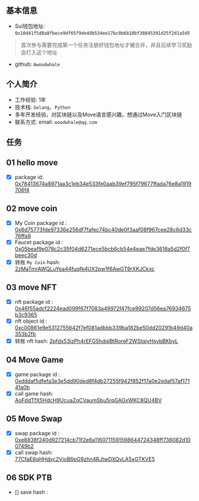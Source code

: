 ## 基本信息
- Sui钱包地址: `0x10d41f5d8a8fbece9df65f9de49b534ee17bc0b6b10bf38845391d25f2d1a5d5`
> 首次参与需要完成第一个任务注册好钱包地址才被合并，并且后续学习奖励会打入这个地址
- github: `Awoodwhale`

## 个人简介
- 工作经验: 1年
- 技术栈: `Golang`、`Python`
- 多年开发经验，对区块链以及Move语言感兴趣，想通过Move入门区块链
- 联系方式: emali: `woodwhale@qq.com` 

## 任务

##   01 hello move  
- [x] package id: [0x78413674a8971aa3c1eb34e533fe0aab39ef795f79677ffada76e8a1919706f4](https://testnet.suivision.xyz/package/0x78413674a8971aa3c1eb34e533fe0aab39ef795f79677ffada76e8a1919706f4?tab=Code)

##   02 move coin
- [x] My Coin package id : [0x6d75773fde97336e256df7fafec74bc40de0f3aaf08f967cee28c6d33c76ffa9](https://suivision.xyz/package/0x6d75773fde97336e256df7fafec74bc40de0f3aaf08f967cee28c6d33c76ffa9?tab=Code)
- [x] Faucet package id : [0x05beaf9e078c2c35f04d6271ece5bcb6cb54e4eae7fde3616a5d2f0f7beec30d](https://suivision.xyz/package/0x05beaf9e078c2c35f04d6271ece5bcb6cb54e4eae7fde3616a5d2f0f7beec30d?tab=Code)
- [x] 转账 `My Coin` hash: [2zMaTmrAWQLuYea44fuqfk4UX2pw1f6AwGT9rXKJCkxc](https://suivision.xyz/txblock/2zMaTmrAWQLuYea44fuqfk4UX2pw1f6AwGT9rXKJCkxc)

##   03 move NFT
- [x] nft package id : [0x46f55adcf2224ead099f67f7083a49972f47fce99207d56ea76934675b3c9365](https://suivision.xyz/package/0x46f55adcf2224ead099f67f7083a49972f47fce99207d56ea76934675b3c9365)
- [x] nft object id : [0xc00861e9e5312755642f7ef081adbbb339ba182be50dd20291b49d40a353b2fb](https://suivision.xyz/object/0xc00861e9e5312755642f7ef081adbbb339ba182be50dd20291b49d40a353b2fb)
- [x] 转账 nft  hash: [2pfdx53izPh4rEFG5hdqiBtRoreF2WStqjvHsybBKbyL](https://suivision.xyz/txblock/2pfdx53izPh4rEFG5hdqiBtRoreF2WStqjvHsybBKbyL?tab=Overview)

##   04 Move Game
- [x] game package id : [0xdddaf5dfefa3e3e5dd90ded8f4db27255f942f852f17a0e2edaf57af17141a0b](https://suivision.xyz/package/0xdddaf5dfefa3e3e5dd90ded8f4db27255f942f852f17a0e2edaf57af17141a0b)
- [x] call game hash: [AoFddTfX5HdcH9UcuaZqCVaumSbu5rqGAGxWKC8QU4BV](https://suivision.xyz/txblock/AoFddTfX5HdcH9UcuaZqCVaumSbu5rqGAGxWKC8QU4BV)

##   05 Move Swap
- [x] swap package id : [0xe8838f240d927214cb71f2e6a1160711591598644724348ff736082d100749b2](https://suivision.xyz/package/0xe8838f240d927214cb71f2e6a1160711591598644724348ff736082d100749b2)
- [x] call swap hash: [77CfaE6qHHdyc2VioB6pG9zhn4RJtwDXQvLA5xGTKVE5](https://suivision.xyz/txblock/77CfaE6qHHdyc2VioB6pG9zhn4RJtwDXQvLA5xGTKVE5)

##   06 SDK PTB
- [] save hash :
